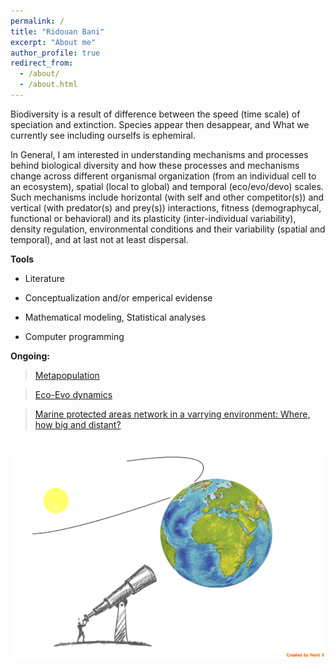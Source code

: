 ```yaml
---
permalink: /
title: "Ridouan Bani"
excerpt: "About me"
author_profile: true
redirect_from:
  - /about/
  - /about.html
---
```

Biodiversity is a result of difference between the speed (time scale) of speciation and extinction. Species appear then desappear, and What we currently see including ourselfs is ephemiral.

In General, I am  interested in understanding mechanisms and processes behind biological diversity and how these processes and mechanisms change across different organismal organization (from an individual cell to an ecosystem), spatial (local to global) and temporal (eco/evo/devo) scales. Such mechanisms include  horizontal (with self and other competitor(s)) and vertical (with predator(s) and prey(s)) interactions, fitness (demographycal, functional or behavioral) and its plasticity (inter-individual variability), density regulation, environmental conditions and their variability (spatial and temporal), and at last not at least dispersal.


**Tools**

* Literature

* Conceptualization and/or emperical evidense

* Mathematical modeling, Statistical analyses  

* Computer programming


**Ongoing:**
> [Metapopulation](https://ridouanbani.github.io/portfolio/portfolio-1/)

> [Eco-Evo dynamics](https://ridouanbani.github.io/portfolio/portfolio-2/)

> [Marine protected areas network in a varrying environment: Where, how big and distant?](https://ridouanbani.github.io/portfolio/portfolio-3/)


<br/><img src='/images/Macroscopy.png'>
